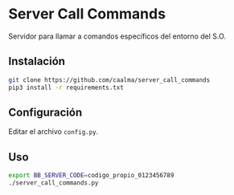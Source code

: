 # Server Call Commands

Servidor para llamar a comandos específicos del entorno del S.O.


## Instalación

```bash
git clone https://github.com/caalma/server_call_commands
pip3 install -r requirements.txt
```

## Configuración

Editar el archivo `config.py`.

## Uso

```bash
export BB_SERVER_CODE=codigo_propio_0123456789
./server_call_commands.py
```
